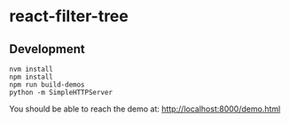 # react-filter-tree

## Development

```
nvm install
npm install
npm run build-demos
python -m SimpleHTTPServer
```

You should be able to reach the demo at: [http://localhost:8000/demo.html](http://localhost:8000/demo.html)
